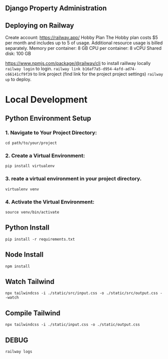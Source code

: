 ## Django Property Administration


## Deploying on Railway
Create account: https://railway.app/
Hobby Plan
The Hobby plan costs $5 per month and includes up to 5 of usage. Additional resource usage is billed separately.
Memory per container: 8 GB
CPU per container: 8 vCPU
Shared disk: 100 GB

https://www.npmjs.com/package/@railway/cli to install raillway locally
```railway login``` to login.
```railway link b16af7a5-d954-4afd-ad74-c66141cf9f39``` to link project (find link for the project project settings)
```railway up``` to deploy.


# Local Development

## Python Environment Setup

### 1. Navigate to Your Project Directory:
```cd path/to/your/project```

### 2. Create a Virtual Environment:
 ```pip install virtualenv```

### 3. reate a virtual environment in your project directory.
```virtualenv venv```

### 4. Activate the Virtual Environment:
 ```source venv/bin/activate```

## Python Install
```pip install -r requirements.txt```

## Node Install
```npm install```

## Watch Tailwind
```npx tailwindcss -i ./static/src/input.css -o ./static/src/output.css --watch```

## Compile Tailwind
```npx tailwindcss -i ./static/input.css -o ./static/output.css```


## DEBUG
```railway logs```
